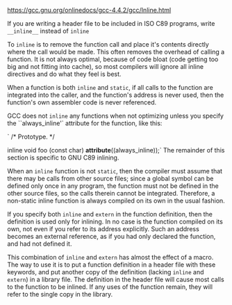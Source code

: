 https://gcc.gnu.org/onlinedocs/gcc-4.4.2/gcc/Inline.html

If you are writing a header file to be included in ISO C89 programs, write `__inline__` instead of `inline`

To `inline` is to remove the function call and place it's contents directly where the call would be made.
This often removes the overhead of calling a function.
It is not always optimal, because of code bloat (code getting too big and not fitting into cache),
so most compilers will ignore all inline directives and do what they feel is best.

When a function is both `inline` and `static`, if all calls to the function are integrated into the caller, and the function's
address is never used, then the function's own assembler code is never referenced.

GCC does not `inline` any functions when not optimizing unless you specify the ``always_inline'` attribute for the function, like this:

`     /* Prototype.  */

inline void foo (const char) __attribute__((always_inline));`
The remainder of this section is specific to GNU C89 inlining.

When an `inline` function is not `static`, then the compiler must assume that there may be calls from other source files; since a global symbol can be defined only once in any program, the function must not be defined in the other source files, so the calls therein cannot be integrated. Therefore, a non-static inline function is always compiled on its own in the usual fashion.

If you specify both `inline` and `extern` in the function definition, then the definition is used only for inlining. In no case is the function compiled on its own, not even if you refer to its address explicitly. Such an address becomes an external reference, as if you had only declared the function, and had not defined it.

This combination of `inline` and `extern` has almost the effect of a macro. The way to use it is to put a function definition in a header file with these keywords, and put another copy of the definition (lacking `inline` and `extern`) in a library file. The definition in the header file will cause most calls to the function to be inlined. If any uses of the function remain, they will refer to the single copy in the library.

